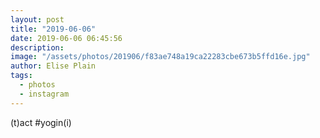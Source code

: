 ```yaml
---
layout: post
title: "2019-06-06"
date: 2019-06-06 06:45:56
description: 
image: "/assets/photos/201906/f83ae748a19ca22283cbe673b5ffd16e.jpg"
author: Elise Plain
tags: 
  - photos
  - instagram
---
```


(t)act 
#yogin(i)
<p></p>
